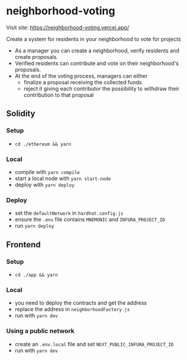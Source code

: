 # neighborhood-voting

Visit site: https://neighborhood-voting.vercel.app/

Create a system for residents in your neighborhood to vote for projects

- As a manager you can create a neighborhood, verify residents and create proposals.
- Verified residents can contribute and vote on their neighborhood's proposals.
- At the end of the voting process, managers can either
  - finalize a proposal receiving the collected funds
  - reject it giving each contributor the possibility to withdraw their contribution to that proposal

## Solidity

### Setup

- `cd ./ethereum && yarn`

### Local

- compile with `yarn compile`
- start a local node with `yarn start-node`
- deploy with `yarn deploy`

### Deploy

- set the `defaultNetwork` in `hardhat.config.js`
- ensure the `.env` file contains `MNEMONIC` and `INFURA_PROJECT_ID`
- run `yarn deploy`

## Frontend

### Setup

- `cd ./app && yarn`

### Local

- you need to deploy the contracts and get the address
- replace the address in `neighborhoodFactory.js`
- run with `yarn dev`

### Using a public network

- create an `.env.local` file and set `NEXT_PUBLIC_INFURA_PROJECT_ID`
- run with `yarn dev`
